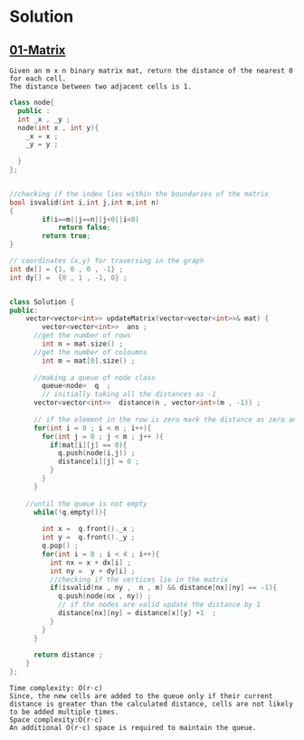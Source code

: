 # Solution

## [01-Matrix](https://leetcode.com/problems/01-matrix/)

    Given an m x n binary matrix mat, return the distance of the nearest 0 for each cell.
    The distance between two adjacent cells is 1.

```cpp
class node{
  public : 
  int _x , _y ;
  node(int x , int y){
    _x = x ;
    _y = y ;
    
  }
};


//checking if the index lies within the boundaries of the matrix
bool isvalid(int i,int j,int m,int n)
{
        if(i==m||j==n||j<0||i<0)
            return false;
        return true;
}

// coordinates (x,y) for traversing in the graph
int dx[] = {1, 0 , 0 , -1} ; 
int dy[] =  {0 , 1 , -1, 0} ;


class Solution {
public:
    vector<vector<int>> updateMatrix(vector<vector<int>>& mat) {
        vector<vector<int>>  ans ;
      //get the number of rows
        int n = mat.size() ;
      //get the number of coloumns
        int m = mat[0].size() ;
      
      //making a queue of node class
        queue<node>  q  ;
        // initially taking all the distances as -1
      vector<vector<int>>  distance(n , vector<int>(m , -1)) ;
      
      // if the element in the row is zero mark the distance as zero and then we will store the node in the queue
      for(int i = 0 ; i < n ; i++){
        for(int j = 0 ; j < m ; j++ ){
          if(mat[i][j] == 0){
            q.push(node(i,j)) ;
            distance[i][j] = 0 ; 
          }
        }
      }
        
    //until the queue is not empty 
      while(!q.empty()){
        
        int x =  q.front()._x ;
        int y =  q.front()._y ;
        q.pop() ;
        for(int i = 0 ; i < 4 ; i++){
          int nx = x + dx[i] ;
          int ny =  y + dy[i] ;
          //checking if the vertices lie in the matrix  
          if(isvalid(nx , ny ,  n , m) && distance[nx][ny] == -1){
            q.push(node(nx , ny)) ;
            // if the nodes are valid update the distance by 1 
            distance[nx][ny] = distance[x][y] +1  ;
          }
        }
      }
      
      return distance ;
    }
};
```


    Time complexity: O(r⋅c)
    Since, the new cells are added to the queue only if their current distance is greater than the calculated distance, cells are not likely to be added multiple times.
    Space complexity:O(r⋅c)
    An additional O(r⋅c) space is required to maintain the queue.

